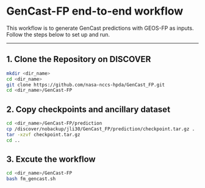 # GenCast-FP end-to-end workflow

This workflow is to generate GenCast predictions with GEOS-FP as inputs. Follow the steps below to set up and run.

---

## 1. Clone the Repository on DISCOVER
```bash
mkdir <dir_name>
cd <dir_name>
git clone https://github.com/nasa-nccs-hpda/GenCast_FP.git
cd <dir_name>/GenCast-FP
```

## 2. Copy checkpoints and ancillary dataset
```bash
cd <dir_name>/GenCast-FP/prediction
cp /discover/nobackup/jli30/GenCast_FP/prediction/checkpoint.tar.gz .
tar -xzvf checkpoint.tar.gz
cd ..
```

## 3. Excute the workflow
```bash
cd <dir_name>/GenCast-FP
bash fm_gencast.sh
```
